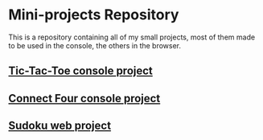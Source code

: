 # Mini-projects Repository
This is a repository containing all of my small projects, most of them made to be used in the console, the others in the browser.
## [Tic-Tac-Toe console project](https://github.com/PowerCell46/Mini-Projects/tree/main/Tic-Tac-Toe)
## [Connect Four console project](https://github.com/PowerCell46/Mini-Projects/tree/main/Connect%20Four)
## [Sudoku web project](https://github.com/PowerCell46/Mini-Projects/tree/main/Sudoku)
